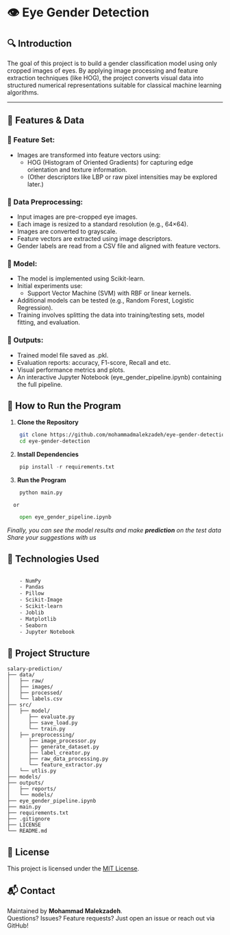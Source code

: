 # 👁 Eye Gender Detection

## 🔍 Introduction

The goal of this project is to build a gender classification model using only cropped images of eyes. By applying image processing and feature extraction techniques (like HOG), the project converts visual data into structured numerical representations suitable for classical machine learning algorithms.

---

## 🧰 Features & Data

### 🔹 Feature Set:
- Images are transformed into feature vectors using:
  - HOG (Histogram of Oriented Gradients) for capturing edge orientation and texture information.
  - (Other descriptors like LBP or raw pixel intensities may be explored later.)

### 🔹 Data Preprocessing:
- Input images are pre-cropped eye images.
- Each image is resized to a standard resolution (e.g., 64×64).
- Images are converted to grayscale.
- Feature vectors are extracted using image descriptors.
- Gender labels are read from a CSV file and aligned with feature vectors.

### 🔹 Model:
- The model is implemented using Scikit-learn.
- Initial experiments use:
  - Support Vector Machine (SVM) with RBF or linear kernels.
- Additional models can be tested (e.g., Random Forest, Logistic Regression).
- Training involves splitting the data into training/testing sets, model fitting, and evaluation.

### 🔹 Outputs:
- Trained model file saved as .pkl.
- Evaluation reports: accuracy, F1-score, Recall and etc.
- Visual performance metrics and plots.
- An interactive Jupyter Notebook (eye_gender_pipeline.ipynb) containing the full pipeline.

## 📌 How to Run the Program
  1. **Clone the Repository**
  ```bash
      git clone https://github.com/mohammadmalekzadeh/eye-gender-detection.git
      cd eye-gender-detection
  ```

  2. **Install Dependencies**
  ```python
      pip install -r requirements.txt
  ```

  3. **Run the Program**
  ```python
      python main.py
  ```
      or
  ```python
      open eye_gender_pipeline.ipynb
  ```

  _Finally, you can see the model results and make **prediction** on the test data_
  _Share your suggestions with us_

## 🚀 Technologies Used
```bash

    - NumPy
    - Pandas
    - Pillow
    - Scikit-Image
    - Scikit-learn
    - Joblib
    - Matplotlib
    - Seaborn
    - Jupyter Notebook

```


## 📁 Project Structure
```
salary-prediction/
├── data/
│   ├── raw/
│   ├── images/
│   ├── processed/
│   └── labels.csv
├── src/
│   ├── model/
│      ├── evaluate.py
│      ├── save_load.py
│      └── train.py
│   ├── preprocessing/
│      ├── image_processor.py
│      ├── generate_dataset.py
│      ├── label_creator.py
│      ├── raw_data_processing.py
│      └── feature_extractor.py
│   └── utlis.py
├── models/
├── outputs/
│   ├── reports/
│   └── models/
├── eye_gender_pipeline.ipynb
├── main.py
├── requirements.txt
├── .gitignore
├── LICENSE
└── README.md
```


## 📜 License
This project is licensed under the [MIT License](LICENSE).

## 📬 Contact
Maintained by **Mohammad Malekzadeh**.  
Questions? Issues? Feature requests? Just open an issue or reach out via GitHub!

